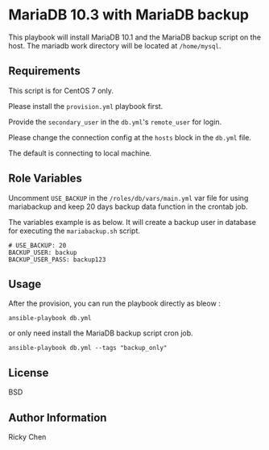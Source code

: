 MariaDB 10.3 with MariaDB backup
=========

This playbook will install MariaDB 10.1 and the MariaDB backup script on the host.
The mariadb work directory will be located at `/home/mysql`.

Requirements
------------

This script is for CentOS 7 only.

Please install the `provision.yml` playbook first.

Provide the `secondary_user` in the `db.yml`'s  `remote_user` for login.

Please change the connection config at the `hosts` block in the `db.yml` file.

The default is connecting to local machine.

Role Variables
--------------

Uncomment `USE_BACKUP` in the `/roles/db/vars/main.yml` var file for using mariabackup and keep 20 days backup data function in the crontab job.

The variables example is as below. It will create a backup user in database for executing the `mariabackup.sh` script.

    # USE_BACKUP: 20
    BACKUP_USER: backup
    BACKUP_USER_PASS: backup123


Usage
----------------

After the provision, you can run the playbook directly as bleow :

`ansible-playbook db.yml`

or only need install the MariaDB backup script cron job.

`ansible-playbook db.yml --tags "backup_only"`


License
-------

BSD

Author Information
------------------

Ricky Chen
